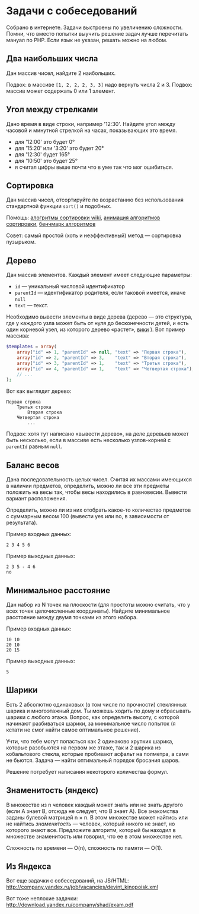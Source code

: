 # Задачи с собеседований

Собрано в интернете. Задачи выстроены по увеличению сложности. Помни, что вместо попытки выучить решение задач лучше перечитать мануал по PHP. Если язык не указан, решать можно на любом.

## Два наибольших числа

Дан массив чисел, найдите 2 наибольших. 

Подвох: в массиве `[1, 2, 2, 2, 3, 3]` надо вернуть числа 2 и 3. Подвох: массив может содержать 0 или 1 элемент.

## Угол между стрелками

Дано время в виде строки, например '12:30'. Найдите угол между часовой и минутной стрелкой на часах, показывающих это время.

- для '12:00' это будет 0°
- для '15:20' или '3:20' это будет 20°
- для '12:30' будет 165°
- для '10:50' это будет 25°
- я считал цифры выше почти что в уме так что мог ошибиться. 

## Сортировка

Дан массив чисел, отсортируйте по возрастанию без использования стандартной функции `sort()` и подобных.

Помощь: [алогритмы сортировки wiki](https://ru.wikipedia.org/wiki/%D0%90%D0%BB%D0%B3%D0%BE%D1%80%D0%B8%D1%82%D0%BC_%D1%81%D0%BE%D1%80%D1%82%D0%B8%D1%80%D0%BE%D0%B2%D0%BA%D0%B8), [анимация алгоритмов сортировки](http://habrahabr.ru/post/221055/), [бенчмарк алгоритмов](http://habrahabr.ru/post/221807/)

Совет: самый простой (хоть и неэффективный) метод — сортировка пузырьком.

## Дерево

Дан массив элементов. Каждый элемент имеет следующие параметры: 

- `id` — уникальный числовой идентификатор
- `parentId` — идентификатор родителя, если таковой имеется, иначе `null`
- `text` — текст.

Необходимо вывести элементы в виде дерева (дерево — это структура, где у каждого узла может быть от нуля до бесконечности детей, и есть один корневой узел, из которого дерево «растет», [вики](https://ru.wikipedia.org/wiki/%D0%94%D0%B5%D1%80%D0%B5%D0%B2%D0%BE_(%D1%81%D1%82%D1%80%D1%83%D0%BA%D1%82%D1%83%D1%80%D0%B0_%D0%B4%D0%B0%D0%BD%D0%BD%D1%8B%D1%85)) ). Вот пример массива: 

```php
$templates = array(
    array("id" => 1, "parentId" => null, "text" => "Первая строка"), 
    array("id" => 2, "parentId" => 3,    "text" => "Вторая строка"), 
    array("id" => 3, "parentId" => 1,    "text" => "Третья строка"),
    array("id" => 4, "parentId" => 1,    "text" => "Четвертая строка"),
    // ...
);
```

Вот как выглядит дерево: 

```
Первая строка    
    Третья строка
        Вторая строка
    Четвертая строка
        ...
```

Подвох: хотя тут написано «вывести дерево», на деле деревьев может быть несколько, если в массиве есть несколько узлов-корней с `parentId` равным `null`. 

## Баланс весов

Дана последовательность целых чисел. Считая их массами имеющихся в наличии предметов, определить, можно ли все эти предметы положить на весы так, чтобы весы находились в равновесии. Вывести вариант расположения.

Определить, можно ли из них отобрать какое-то количество предметов с суммарным весом 100 (вывести yes или no, в зависимости от результата).

Пример входных данных:
    
    2 3 4 5 6

Пример выходных данных:
    
    2 3 5 - 4 6
    no

## Минимальное расстояние

Дан набор из N точек на плоскости (для простоты можно считать, что у всех точек целочисленные координаты). Найдите минимальное расстояние между двумя точками из этого набора.

Пример входных данных:

    10 10
    20 10
    20 15

Пример выходных данных:

    5

## Шарики

Есть 2 абсолютно одинаковых (в том числе по прочности) стеклянных шарика и многоэтажный дом. Ты можешь ходить по дому и сбрасывать шарики с любого этажа. Вопрос, как определить высоту, с которой начинают разбиваться шарики, за минимальное число попыток (я кстати не смог найти самое оптимальное решение).

Учти, что тебе могут попасться как 2 одинаково хрупких шарика, которые разобьются на первом же этаже, так и 2 шарика из кобальтового стекла, которые пробивают асфальт на полметра, а сами не бьются. Задача — найти оптимальный порядок бросания шаров. 

Решение потребует написания некоторого количества формул.

## Знаменитость (яндекс)

В множестве из n человек каждый может знать или не знать другого (если A знает B, отсюда не следует, что B знает A). Все знакомства заданы булевой матрицей n × n. В этом множестве может найтись или не найтись *знаменитость* — человек, который никого не знает, но которого знают все. Предложите алгоритм, который бы находил в множестве знаменитость или говорил, что ее в этом множестве нет. 

Сложность по времени — O(n), сложность по памяти — O(1).

## Из Яндекса

Вот еще задачки с собеседований, на JS/HTML: http://company.yandex.ru/job/vacancies/devint_kinopoisk.xml

Вот тоже неплохие задачки: http://download.yandex.ru/company/shad/exam.pdf

